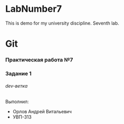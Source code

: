 # LabNumber7
This is demo for my university discipline. Seventh lab.

# Git

### Практическая работа №7

### Задание 1

###### dev-ветка

Выполнил:

* Орлов Андрей Витальевич
* УВП-313
